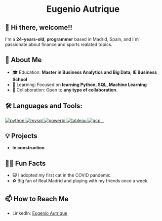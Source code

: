 <h1 align="center">Eugenio Autrique</h1>

<h2>👋 Hi there, welcome!!</h2>
<p>I'm a <strong>24-years-old</strong>, <strong>programmer</strong> based in Madrid, Spain, and I´m passionate about finance and sports realated topics.</p>

<h2>🚀 About Me</h2>
<ul>
    <li>🎓 Education: <strong>Master in Business Analytics and Big Data</strong>, <strong>IE Business School</strong></li>
    <li>🌱 Learning: Focused on <strong>learning Python, SQL, Machine Learning</strong></li>
    <li>🤝 Collaboration: Open to <strong>any type of collaboration. </strong></li>
</ul>

<h2 align="left"> 🛠 Languages and Tools:</h2>
<p align="left">
  <a href="https://www.python.org" target="_blank"> 
    <img src="https://img.shields.io/badge/Python-3776AB?style=flat&logo=python&logoColor=white" alt="python" />
  </a>
  <a href="https://www.mysql.com/" target="_blank"> 
    <img src="https://img.shields.io/badge/MySQL-4479A1?style=flat&logo=mysql&logoColor=white" alt="mysql" />
  </a>
  <a href="https://powerbi.microsoft.com/" target="_blank"> 
    <img src="https://img.shields.io/badge/Power_BI-F2C811?style=flat&logo=powerbi&logoColor=black" alt="powerbi" />
  </a>
  <a href="https://www.tableau.com/" target="_blank"> 
    <img src="https://img.shields.io/badge/Tableau-E97627?style=flat&logo=tableau&logoColor=white" alt="tableau" />
  </a>
  <a href="https://cloud.google.com/" target="_blank"> 
    <img src="https://img.shields.io/badge/Google_Cloud-4285F4?style=flat&logo=google-cloud&logoColor=white" alt="gcp" />
  </a>
  
<h2>💡 Projects</h2>
<ul>
    <li><strong>In construction</strong>
    <!-- Add more projects as needed -->
</ul>

<h2>👋🏽 Fun Facts</h2>
<ul>
    <li>😺 I adopted my first cat in the COVID pandemic. </li>
    <li>⚽ Big fan of Real Madrid and playing with my friends once a week. </li>
</ul>

<h2>📫 How to Reach Me</h2>
<ul>
    <li>LinkedIn: <a href="https://www.linkedin.com/in/eugenio-autrique/">Eugenio Autrique</a></li>
</ul>


